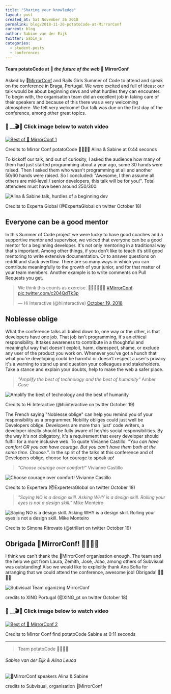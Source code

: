 ```yaml
---
title: "Sharing your knowledge"
layout: post
created_at: Sat November 26 2018
permalink: blog/2018-11-26-potatoCode-at-MirrorConf
current: blog
author: Sabine van der Eijk
twitter: Sabin_E
categories:
  - student-posts
  - conferences
---
```


#### Team potatoCode at 🔮 _the future of the web_ 🔮 MirrorConf

Asked by 🔮[MirrorConf](https://www.mirrorconf.com/) and Rails Girls Summer of Code to attend and speak on the conference in Braga, Portugal. We were excited and full of ideas: our talk would be about beginning devs and what hurdles they can encounter. To begin with, the organisation team did an excellent job in taking care of their speakers and because of this there was a very welcoming atmosphere. We felt very welcome! Our talk was due on the first day of the conference, among other great topics.

### 🔴 \_\_🎬🎥 Click image below to watch video

[![Best of 🔮 MirrorConf 1](http://img.youtube.com/vi/uFBDLT7GmbA/0.jpg)](http://www.youtube.com/watch?v=uFBDLT7GmbA "🔴 Youtube: Best of 🔮 MirrorConf 1")

<div class="image-credits"> Credits to Mirror Conf potatoCode 🙋‍♀🙋‍♀ Alina & Sabine at 0:44 seconds
</div>

To kickoff our talk, and out of curiosity, I asked the audience how many of them had just started programming about a year ago, some 30 hands were raised. Then I asked them who wasn't programming at all and another 50/60 hands were raised. So I concluded: "Awesome, I then assume all others are mid-level / senior developers, this talk will be for you!". Total attendees must have been around 250/300.

![Alina & Sabine talk, hurdles of a beginning dev](/img/blog/2018/2018-11-24-potatoCode-at-MirrorConf-AlinaSabineTalk.jpg)

<div class="image-credits"> Credits to Experta Global (@ExpertaGlobal on twitter October 18)</div>

## Everyone can be a good mentor

In this Summer of Code project we were lucky to have good coaches and a supportive mentor and supervisor, we voiced that everyone can be a good mentor for a beginning developer. It's not only mentoring in a traditional way that's important. Among other things, if you don't like to teach it’s still good mentoring to write extensive documentation. Or to answer questions on reddit and stack overflow. There are so many ways in which you can contribute meaningfully to the growth of your junior, and for that matter of your team members. Another example is to write comments on Pull Requests you get.

<blockquote class="twitter-tweet" data-lang="en"><p lang="en" dir="ltr">We think this counts as exercise. 🤔🏃‍♀️🏃‍♂️😉 <a href="https://twitter.com/hashtag/MirrorConf?src=hash&amp;ref_src=twsrc%5Etfw">#MirrorConf</a> <a href="https://t.co/c204QdTk3p">pic.twitter.com/c204QdTk3p</a></p>&mdash; Hi Interactive (@hiinteractive) <a href="https://twitter.com/hiinteractive/status/1053276275559854081?ref_src=twsrc%5Etfw">October 19, 2018</a></blockquote>
<script async src="https://platform.twitter.com/widgets.js" charset="utf-8"></script>

## Noblesse oblige

What the conference talks all boiled down to, one way or the other, is that developers have one job. That job isn't programming, it's an ethical responsibility. It takes awareness to contribute in a thoughtful and meaningful way that doesn't exploit, harm, disrespect, shame, or exclude any user of the product you work on. Whenever you've got a hunch that what you're developing could be harmful or doesn’t respect a user's privacy it's a warning to stand up and question your colleagues and stakeholders. Take a stance and explain your doubts, help to make the web a safer place.

> _"Amplify the best of technology and the best of humanity"_ Amber Case

![Amplify the best of technology and the best of humanity](/img/blog/2018/2018-11-24-potatoCode-at-MirrorConf-AmberCase.jpg)

<div class="image-credits">Credits to Hi Interactive (@hiinteractive on twitter October 19)</div>

The French saying "Noblesse oblige" can help you remind you of your responsibility as a programmer. Nobility obliges could just well be Developers oblige. Developers are more than 'just' code writers, a developer ideally should be fully aware of her/his social responsibilities. By the way it's not obligatory, it's a requirement that every developer should fulfill for a more inclusive web. To quote Vivianne Castillo: _"You can have comfort OR you can have courage. But you can't have them both at the same time. Choose."_. In the spirit of the talks at this conference and of Developers oblige, choose for courage to speak up!

> _"Choose courage over comfort!"_ Vivianne Castillo

![Choose courage over comfort! Vivianne Castillo](/img/blog/2018/2018-11-24-potatoCode-at-MirrorConf-VivianneCastillo.jpg)

<div class="image-credits"> Credits to Expertera (@ExperteraGlobal on twitter October 18)</div>

> _"Saying NO is a design skill. Asking WHY is a design skill. Rolling your eyes is not a design skill."_ Mike Monteiro

![Saying NO is a design skill. Asking WHY is a design skill. Rolling your eyes is not a design skill. Mike Monteiro](/img/blog/2018/2018-11-24-potatoCode-at-MirrorConf-MikeMonteiro.jpg)

<div class="image-credits"> Credits to Simona Ritrovato (@strillart on twitter October 19)</div>

## Obrigada 🔮MirrorConf! 🙋‍♀🙋‍♀

I think we can't thank the 🔮MirrorConf organisation enough. The team and the help we got from Laura, Zemith, José, Joáo, among others of Subvisual was outstanding! Also we would like to explicitly thank Ana Sofia for arranging that we could attend the conference, awesome job! Obrigada! 🙋‍♀🙋‍♀

![Subvisual Team oganizing MirrorConf](/img/blog/2018/2018-11-24-potatoCode-at-MirrorConf-subvisualTeam.jpg)

<div class="image-credits"> credits to XING Portugal (@XING_pt on twitter October 18) </div>

### 🔴 \_\_🎬🎥 Click image below to watch video

[![Best of 🔮 MirrorConf 2](http://img.youtube.com/vi/91j7NhcbU5I/0.jpg)](http://www.youtube.com/watch?v=91j7NhcbU5I "🔴 Youtube: Best of 🔮 MirrorConf 2")

<div class="image-credits"> Credits to Mirror Conf find potatoCode Sabine at 0:11 seconds 
</div>

---

> Team potatoCode 🙋‍♀🙋‍♀

###### Sabine van der Eijk & Alina Leuca

![🔮MirrorConf speakers Alina & Sabine](/img/blog/2018/2018-11-24-potatoCode-at-MirrorConf-AlinaSabine.jpg)

<div class="image-credits"> credits to Subvisual, organisation 🔮MirrorConf</div>
